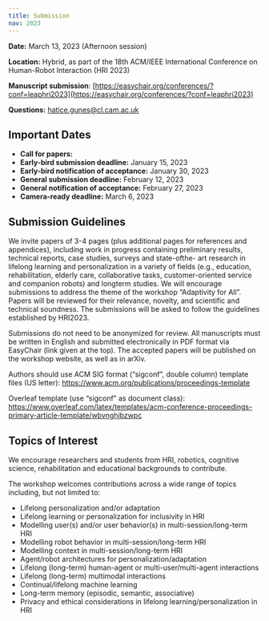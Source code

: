 ```yaml
---
title: Submission
nav: 2023
---
```


**Date:** March 13, 2023 (Afternoon session)

**Location:** Hybrid, as part of the 18th ACM/IEEE International Conference on Human-Robot Interaction (HRI 2023)

**Manuscript submission**: [https://easychair.org/conferences/?conf=leaphri2023](https://easychair.org/conferences/?conf=leaphri2023)

**Questions:** hatice.gunes@cl.cam.ac.uk


## Important Dates

- **Call for papers:** 
- **Early-bird submission deadline:** January 15, 2023
- **Early-bird notification of acceptance:** January 30, 2023
- **General submission deadline:** February 12, 2023
- **General notification of acceptance:** February 27, 2023
- **Camera-ready deadline:** March 6, 2023


<!--- **Early-bird submission deadline:** January 23, 2022
- **Early-bird notification of acceptance:** January 30, 2022
- **General submission deadline:** February 14, 2022
- **General notification of acceptance:** February 24, 2022
- **Camera-ready deadline:** March 3, 2022-->


## Submission Guidelines

We invite papers of 3-4 pages (plus additional pages for references and appendices), including work in progress containing preliminary results, technical reports, case studies, surveys and state-ofthe- art research in lifelong learning and personalization in a variety of fields (e.g., education, rehabilitation, elderly care, collaborative tasks, customer-oriented service and companion robots) and longterm studies. We will encourage submissions to address the theme of the workshop “Adaptivity for All”. 
Papers will be reviewed for their relevance, novelty, and scientific and technical soundness. The submissions will be asked to follow the guidelines established by HRI2023.

Submissions do not need to be anonymized for review. All manuscripts must be written in English and submitted electronically in PDF format via EasyChair (link given at the top). The accepted papers will be published on the workshop website, as well as in arXiv.

Authors should use ACM SIG format (“sigconf”, double column) template files (US letter): https://www.acm.org/publications/proceedings-template

Overleaf template (use “sigconf” as document class): https://www.overleaf.com/latex/templates/acm-conference-proceedings-primary-article-template/wbvnghjbzwpc

## Topics of Interest

We encourage researchers and students from HRI, robotics, cognitive science, rehabilitation and educational backgrounds to contribute.

The workshop welcomes contributions across a wide range of topics including, but not limited to:

- Lifelong personalization and/or adaptation
- Lifelong learning or personalization for inclusivity in HRI
- Modelling user(s) and/or user behavior(s) in multi-session/long-term HRI
- Modelling robot behavior in multi-session/long-term HRI
- Modelling context in multi-session/long-term HRI
- Agent/robot architectures for personalization/adaptation
- Lifelong (long-term) human-agent or multi-user/multi-agent interactions
- Lifelong (long-term) multimodal interactions
- Continual/lifelong machine learning
- Long-term memory (episodic, semantic, associative)
- Privacy and ethical considerations in lifelong learning/personalization in HRI

